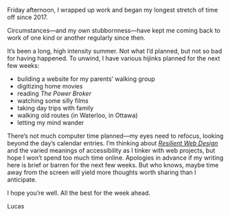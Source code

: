 Friday afternoon, I wrapped up work and began my longest stretch of time off since 2017.

Circumstances—and my own stubbornness—have kept me coming back to work of one kind or another regularly since then.

It’s been a long, high intensity summer. Not what I’d planned, but not so bad for having happened. To unwind, I have various hijinks planned for the next few weeks:

- building a website for my parents’ walking group
- digitizing home movies
- reading _The Power Broker_
- watching some silly films
- taking day trips with family
- walking old routes (in Waterloo, in Ottawa)
- letting my mind wander

There’s not much computer time planned—my eyes need to refocus, looking beyond the day’s calendar entries. I’m thinking about [_Resilient Web Design_](https://resilientwebdesign.com/) and the varied meanings of accessibility as I tinker with web projects, but hope I won’t spend too much time online. Apologies in advance if my writing here is brief or barren for the next few weeks. But who knows, maybe time away from the screen will yield more thoughts worth sharing than I anticipate.

I hope you’re well. All the best for the week ahead.

Lucas